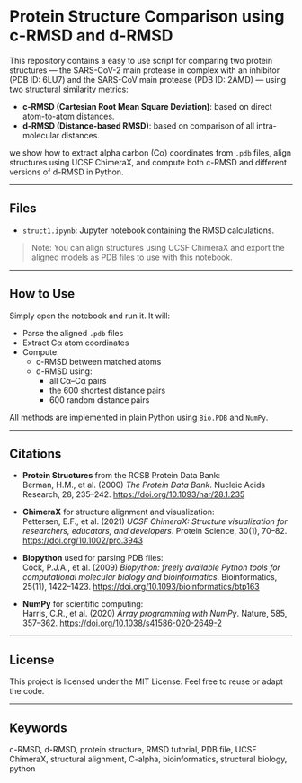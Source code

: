 # Protein Structure Comparison using c-RMSD and d-RMSD

This repository contains a easy to use script for comparing two protein structures — the SARS-CoV-2 main protease in complex with an inhibitor (PDB ID: 6LU7) and the SARS-CoV main protease (PDB ID: 2AMD) — using two structural similarity metrics:

- **c-RMSD (Cartesian Root Mean Square Deviation)**: based on direct atom-to-atom distances.
- **d-RMSD (Distance-based RMSD)**: based on comparison of all intra-molecular distances.

we show how to extract alpha carbon (Cα) coordinates from `.pdb` files, align structures using UCSF ChimeraX, and compute both c-RMSD and different versions of d-RMSD in Python.

---

## Files

- `struct1.ipynb`: Jupyter notebook containing the RMSD calculations.


> Note: You can align structures using UCSF ChimeraX and export the aligned models as PDB files to use with this notebook.

---

## How to Use

Simply open the notebook and run it. It will:
- Parse the aligned `.pdb` files
- Extract Cα atom coordinates
- Compute:
  - c-RMSD between matched atoms
  - d-RMSD using:
    - all Cα–Cα pairs
    - the 600 shortest distance pairs
    - 600 random distance pairs

All methods are implemented in plain Python using `Bio.PDB` and `NumPy`.

---

## Citations

- **Protein Structures** from the RCSB Protein Data Bank:  
  Berman, H.M., et al. (2000) *The Protein Data Bank*. Nucleic Acids Research, 28, 235–242. https://doi.org/10.1093/nar/28.1.235

- **ChimeraX** for structure alignment and visualization:  
  Pettersen, E.F., et al. (2021) *UCSF ChimeraX: Structure visualization for researchers, educators, and developers*. Protein Science, 30(1), 70–82. https://doi.org/10.1002/pro.3943

- **Biopython** used for parsing PDB files:  
  Cock, P.J.A., et al. (2009) *Biopython: freely available Python tools for computational molecular biology and bioinformatics*. Bioinformatics, 25(11), 1422–1423. https://doi.org/10.1093/bioinformatics/btp163

- **NumPy** for scientific computing:  
  Harris, C.R., et al. (2020) *Array programming with NumPy*. Nature, 585, 357–362. https://doi.org/10.1038/s41586-020-2649-2

---

## License

This project is licensed under the MIT License. Feel free to reuse or adapt the code.

---

## Keywords

c-RMSD, d-RMSD, protein structure, RMSD tutorial, PDB file, UCSF ChimeraX, structural alignment, C-alpha, bioinformatics, structural biology, python
